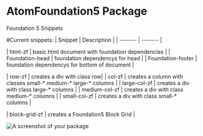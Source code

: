 # AtomFoundation5 Package

Foundation 5 Snippets

#Current snippets:
| Snippet | Description |
| ------- | ------- |


| html-zf | basic html document with foundation dependencies |
| Foundation-head | foundation dependencys for head |
| Foundation-footer | foundation dependencys for bottom of document |

| row-zf | creates a div with class row|
| col-zf | creates a column with classes small-* medium-* large-* columns |
| large-col-zf | creates a div with class large-* columns |
| medium-col-zf | creates a div with class medium-* columns |
| small-col-zf | creates a div with class small-* columns |

| block-grid-zf | creates a Foundation5 Block Grid |



![A screenshot of your package](https://f.cloud.github.com/assets/69169/2290250/c35d867a-a017-11e3-86be-cd7c5bf3ff9b.gif)
